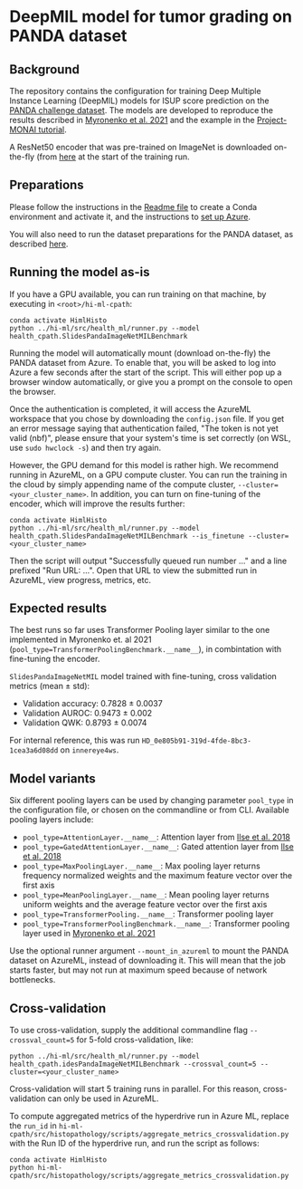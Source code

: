 # DeepMIL model for tumor grading on PANDA dataset

## Background

The repository contains the configuration for training Deep Multiple Instance Learning (DeepMIL) models for ISUP score
prediction on the [PANDA challenge
dataset](https://www.kaggle.com/c/prostate-cancer-grade-assessment?msclkid=63cd71d8cf6511ec8191222e2876cfec).
The models are developed to reproduce the results described in
[Myronenko et al. 2021](<https://link.springer.com/chapter/10.1007/978-3-030-87237-3_32>) and the example in the
[Project-MONAI
tutorial](https://github.com/Project-MONAI/tutorials/blob/master/pathology/multiple_instance_learning/panda_mil_train_evaluate_pytorch_gpu.py).

A ResNet50 encoder that was pre-trained on ImageNet is downloaded on-the-fly (from
[here](https://download.pytorch.org/models/) at the start of the training run.

## Preparations

Please follow the instructions in the [Readme file](../hi-ml-cpath/README.md#setting-up-python) to create a Conda environment and
activate it, and the instructions to [set up Azure](../hi-ml-cpath/README.md/README.md#setting-up-azureml).

You will also need to run the dataset preparations for the PANDA dataset, as described [here](public_datasets.md#panda-dataset).

## Running the model as-is

If you have a GPU available, you can run training on that machine, by executing in `<root>/hi-ml-cpath`:

```shell
conda activate HimlHisto
python ../hi-ml/src/health_ml/runner.py --model health_cpath.SlidesPandaImageNetMILBenchmark
```

Running the model will automatically mount (download on-the-fly) the PANDA dataset from Azure. To enable that, you will
be asked to log into Azure a few seconds after the start of the script. This will either pop up a browser window
automatically, or give you a prompt on the console to open the browser.

Once the authentication is completed, it will access the AzureML
workspace that you chose by downloading the `config.json` file. If you get an error message saying that authentication
failed, "The token is not yet valid (nbf)", please ensure that your
system's time is set correctly (on WSL, use `sudo hwclock -s`) and then try again.

However, the GPU demand for this model is rather high. We recommend running in AzureML, on a GPU compute cluster. You
can run the training in the cloud by simply appending name of the compute cluster, `--cluster=<your_cluster_name>`. In
addition, you can turn on fine-tuning of the encoder, which will improve the results further:

```shell
conda activate HimlHisto
python ../hi-ml/src/health_ml/runner.py --model health_cpath.SlidesPandaImageNetMILBenchmark --is_finetune --cluster=<your_cluster_name>
```

Then the script will output "Successfully queued run number ..." and a line prefixed "Run URL: ...". Open that
URL to view the submitted run in AzureML, view progress, metrics, etc.

## Expected results

The best runs so far uses Transformer Pooling layer similar to the one implemented in Myronenko et. al 2021
(`pool_type=TransformerPoolingBenchmark.__name__`), in combintation with fine-tuning the encoder.

`SlidesPandaImageNetMIL` model trained with fine-tuning, cross validation metrics (mean ± std):

- Validation accuracy: 0.7828 ± 0.0037
- Validation AUROC: 0.9473 ± 0.002
- Validation QWK: 0.8793 ± 0.0074

For internal reference, this was run `HD_0e805b91-319d-4fde-8bc3-1cea3a6d08dd` on `innereye4ws`.

## Model variants

Six different pooling layers can be used by changing parameter `pool_type` in the configuration file, or chosen on the commandline or from CLI. Available pooling layers include:

- `pool_type=AttentionLayer.__name__`: Attention layer from
  [Ilse et al. 2018](<https://arxiv.org/abs/1802.04712?msclkid=2db09d14d12711ecb63134a1dec7b03e>)
- `pool_type=GatedAttentionLayer.__name__`: Gated attention layer from
  [Ilse et al. 2018](<https://arxiv.org/abs/1802.04712?msclkid=2db09d14d12711ecb63134a1dec7b03e>)
- `pool_type=MaxPoolingLayer.__name__`: Max pooling layer returns frequency normalized weights and the maximum feature
  vector over the first axis
- `pool_type=MeanPoolingLayer.__name__`: Mean pooling layer returns uniform weights and the average feature vector over
  the first axis
- `pool_type=TransformerPooling.__name__`: Transformer pooling layer
- `pool_type=TransformerPoolingBenchmark.__name__`: Transformer pooling layer used in
  [Myronenko et al. 2021](<https://link.springer.com/chapter/10.1007/978-3-030-87237-3_32>)

Use the optional runner argument `--mount_in_azureml` to mount the PANDA dataset on AzureML, instead of downloading it.
This will mean that the job starts faster, but may not run at maximum speed because of network bottlenecks.

## Cross-validation

To use cross-validation, supply the additional commandline flag `--crossval_count=5` for 5-fold cross-validation, like:

```shell
python ../hi-ml/src/health_ml/runner.py --model health_cpath.idesPandaImageNetMILBenchmark --crossval_count=5 --cluster=<your_cluster_name>
```

Cross-validation will start 5 training runs in parallel. For this reason, cross-validation can only be used in AzureML.

To compute aggregated metrics of the hyperdrive run in Azure ML, replace the `run_id` in
`hi-ml-cpath/src/histopathology/scripts/aggregate_metrics_crossvalidation.py` with the Run ID of the hyperdrive
run, and run the script as follows:

```shell
conda activate HimlHisto
python hi-ml-cpath/src/histopathology/scripts/aggregate_metrics_crossvalidation.py
```
